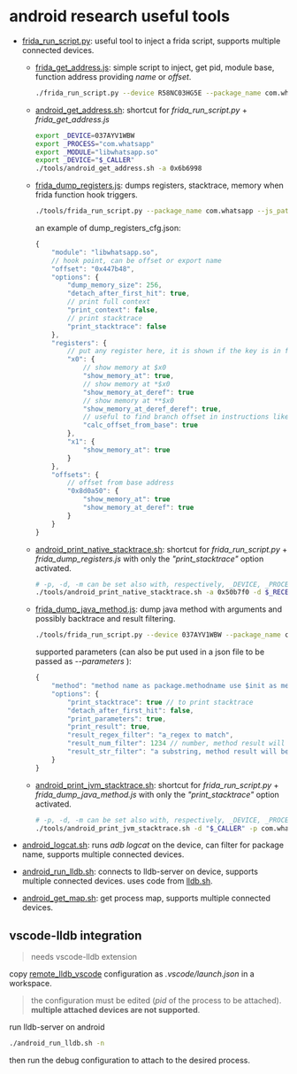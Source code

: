 # android research useful tools

- [frida_run_script.py](./frida_run_script.py): useful tool to inject a frida script, supports multiple connected devices.

  - [frida_get_address.js](./frida_get_address.js): simple script to inject, get pid, module base, function address providing *name* or *offset*.
  
    ~~~bash
    ./frida_run_script.py --device R58NC03HG5E --package_name com.whatsapp --js_path ./frida_get_address.js --parameters '{"module": "libwhatsapp.so", "offset": "0x48d198"}'
    ~~~
  
  - [android_get_address.sh](./android_get_address.sh): shortcut for *frida_run_script.py* + *frida_get_address.js*

    ~~~bash
    export _DEVICE=037AYV1WBW
    export _PROCESS="com.whatsapp"
    export _MODULE="libwhatsapp.so"
    export _DEVICE="$_CALLER"
    ./tools/android_get_address.sh -a 0x6b6998 
    ~~~

  - [frida_dump_registers.js](./frida_dump_registers.js): dumps registers, stacktrace, memory when frida function hook triggers.
  
    ~~~bash
    ./tools/frida_run_script.py --package_name com.whatsapp --js_path ./tools/frida_dump_registers.js --parameters ./tools/dump_registers_cfg.json --device $_CALLER
    ~~~

    an example of dump_registers_cfg.json:

    ~~~js
    {
        "module": "libwhatsapp.so",
        // hook point, can be offset or export name
        "offset": "0x447b48",
        "options": {
            "dump_memory_size": 256,
            "detach_after_first_hit": true,
            // print full context
            "print_context": false,
            // print stacktrace
            "print_stacktrace": false
        },
        "registers": {
            // put any register here, it is shown if the key is in frida this.context
            "x0": {
                // show memory at $x0
                "show_memory_at": true,
                // show memory at *$x0
                "show_memory_at_deref": true
                // show memory at **$x0
                "show_memory_at_deref_deref": true,
                // useful to find branch offset in instructions like i.e. blr x0
                "calc_offset_from_base": true
            },
            "x1": {
                "show_memory_at": true
            }
        },
        "offsets": {
            // offset from base address
            "0x8d0a50": {
                "show_memory_at": true
                "show_memory_at_deref": true
            }
        }
    }    
    ~~~

  - [android_print_native_stacktrace.sh](./android_print_native_stacktrace.sh): shortcut for *frida_run_script.py* + *frida_dump_registers.js* with only the *"print_stacktrace"* option activated.
    
    ~~~bash
    # -p, -d, -m can be set also with, respectively, _DEVICE, _PROCESS, _MODULE environment variables
    ./tools/android_print_native_stacktrace.sh -a 0x50b7f0 -d $_RECEIVER -p com.whatsapp -m libwhatsapp.so
    ~~~

  - [frida_dump_java_method.js](./frida_dump_java_method.js): dump java method with arguments and possibly backtrace and result filtering.

    ~~~bash
    ./tools/frida_run_script.py --device 037AYV1WBW --package_name com.whatsapp --js_path ./tools/frida_dump_java_method.js --parameters '{"method": "com.whatsapp.protocol.VoipStanzaChildNode.toProtocolTreeNode", "options": {"result_regex_filter": "^<offer", "print_parameters": true, "print_result": true, "print_stacktrace": true } }'
    ~~~

    supported parameters (can also be put used in a json file to be passed as *--parameters* ):

    ~~~js
    {
        "method": "method name as package.methodname use $init as methodname for constructor",
        "options": {
            "print_stacktrace": true // to print stacktrace
            "detach_after_first_hit": false,
            "print_parameters": true,
            "print_result": true,
            "result_regex_filter": "a_regex to match",
            "result_num_filter": 1234 // number, method result will be converted to string and compared,
            "result_str_filter": "a substring, method result will be lowercased and indexOf() called on it"
        }
    }
    ~~~

  - [android_print_jvm_stacktrace.sh](./android_print_jvm_stacktrace.sh): shortcut for *frida_run_script.py* + *frida_dump_java_method.js* with only the *"print_stacktrace"* option activated.
    
    ~~~bash
    # -p, -d, -m can be set also with, respectively, _DEVICE, _PROCESS, _MODULE environment variables
    ./tools/android_print_jvm_stacktrace.sh -d "$_CALLER" -p com.whatsapp -m com.whatsapp.protocol.VoipStanzaChildNode.toProtocolTreeNode
    ~~~

- [android_logcat.sh](./adb_logcat.py): runs *adb logcat* on the device, can filter for package name, supports multiple connected devices.

- [android_run_lldb.sh](./android_run_lldb.sh): connects to lldb-server on device, supports multiple connected devices. uses code from [lldb.sh](https://github.com/ihnorton/lldb.sh).

- [android_get_map.sh](./android_get_map.sh): get process map, supports multiple connected devices.

## vscode-lldb integration

> needs vscode-lldb extension

copy [remote_lldb_vscode](./remote_lldb_vscode.json) configuration as *.vscode/launch.json* in a workspace.

> the configuration must be edited (*pid* of the process to be attached). **multiple attached devices are not supported**.

run lldb-server on android

~~~bash
./android_run_lldb.sh -n
~~~

then run the debug configuration to attach to the desired process.
